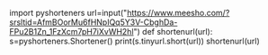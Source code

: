 import pyshorteners
url=input("https://www.meesho.com/?srsltid=AfmBOorMu6fHNpIQq5Y3V-CbghDa-FPu2B1Zn_1FzXcm7pH7iXvWH2hl")
def shortenurl(url):
    s=pyshorteners.Shortener()
    print(s.tinyurl.short(url))
    shortenurl(url)
    
